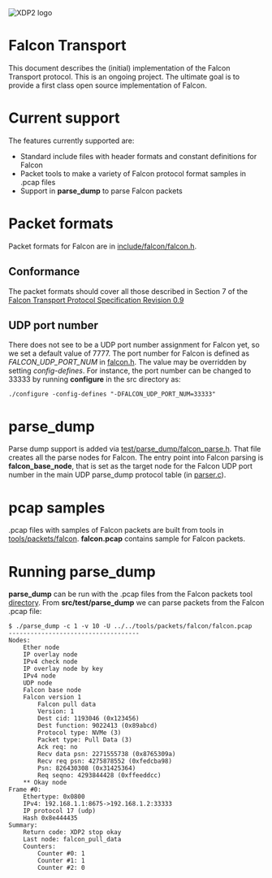 <img src="../images/xdp2.png" alt="XDP2 logo"/>

Falcon Transport
================

This document describes the (initial) implementation of the Falcon Transport
protocol. This is an ongoing project. The ultimate goal is to provide
a first class open source implementation of Falcon.

Current support
===============

The features currently supported are:

* Standard include files with header formats and constant definitions for
  Falcon
* Packet tools to make a variety of Falcon protocol format
  samples in .pcap files
* Support in **parse_dump** to parse Falcon packets

Packet formats
==============

Packet formats for Falcon are in
[include/falcon/falcon.h](../../src/include/falcon/falcon.h).

Conformance
-----------

The packet formats should cover all those described in Section 7 of the
[Falcon Transport Protocol Specification Revision 0.9](https://github.com/opencomputeproject/OCP-NET-Falcon/blob/main/OCP%20Specification_%20Falcon%20Transport%20Protocol_Rev0.9%202024-March-04.pdf)

UDP port number
---------------

There does not see to be a UDP port number assignment for Falcon yet, so we
set a default value of 7777. The port number for Falcon is defined as
*FALCON_UDP_PORT_NUM* in
[falcon.h](../../src/include/falcon/falcon.h). The value may be overridden by
setting *config-defines*. For instance, the port number can be changed to
33333 by running **configure** in the src directory as:
```
./configure -config-defines "-DFALCON_UDP_PORT_NUM=33333"
```
parse_dump
==========

Parse dump support is added via
[test/parse_dump/falcon_parse.h](../../src/test/parse_dump/falcon_parse.h).
That file creates all the parse nodes for Falcon. The entry point
into Falcon parsing is **falcon_base_node**, that is set as the target node
for the Falcon UDP port number in the main UDP parse_dump protocol table (in
[parser.c](../../src/test/parse_dump/parser.c)).

pcap samples
============

.pcap files with samples of Falcon packets are built from tools in
[tools/packets/falcon](../../src/tools/packets/falcon).
**falcon.pcap** contains sample for Falcon packets.

Running parse_dump
==================

**parse_dump** can be run with the .pcap files from the Falcon packets tool
[directory](../../src/tools/packets/falcon).
From **src/test/parse_dump** we can parse packets from the Falcon .pcap file:
```
$ ./parse_dump -c 1 -v 10 -U ../../tools/packets/falcon/falcon.pcap
------------------------------------
Nodes:
	Ether node
	IP overlay node
	IPv4 check node
	IP overlay node by key
	IPv4 node
	UDP node
	Falcon base node
	Falcon version 1
		Falcon pull data
		Version: 1
		Dest cid: 1193046 (0x123456)
		Dest function: 9022413 (0x89abcd)
		Protocol type: NVMe (3)
		Packet type: Pull Data (3)
		Ack req: no
		Recv data psn: 2271555738 (0x8765309a)
		Recv req psn: 4275878552 (0xfedcba98)
		Psn: 826430308 (0x31425364)
		Req seqno: 4293844428 (0xffeeddcc)
	** Okay node
Frame #0:
	Ethertype: 0x0800
	IPv4: 192.168.1.1:8675->192.168.1.2:33333
	IP protocol 17 (udp)
	Hash 0x8e444435
Summary:
	Return code: XDP2 stop okay
	Last node: falcon_pull_data
	Counters:
		Counter #0: 1
		Counter #1: 1
		Counter #2: 0

```
